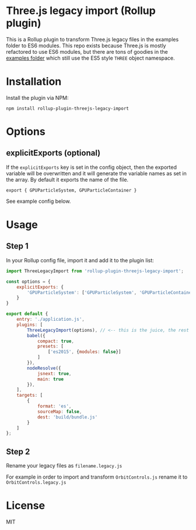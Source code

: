 # Three.js legacy import (Rollup plugin)

This is a Rollup plugin to transform Three.js legacy files in the examples folder to ES6 modules. This repo exists because Three.js is mostly refactored to use ES6 modules, but there are tons of goodies in the [examples folder](https://github.com/mrdoob/three.js/tree/dev/examples/js) which still use the ES5 style `THREE` object namespace.

# Installation

Install the plugin via NPM:

`npm install rollup-plugin-threejs-legacy-import`

# Options

## explicitExports (optional)
If the `explicitExports` key is set in the config object, then the exported variable will be overwritten and it will generate the variable names as set in the array. By default it exports the name of the file.
 
`export { GPUParticleSystem, GPUParticleContainer }`

See example config below.

# Usage

## Step 1
In your Rollup config file, import it and add it to the plugin list:

```javascript
import ThreeLegacyImport from 'rollup-plugin-threejs-legacy-import';

const options = {
	explicitExports: { 
		'GPUParticleSystem': ['GPUParticleSystem', 'GPUParticleContainer'] 
	}
}

export default {
    entry: './application.js',
    plugins: [
        ThreeLegacyImport(options), // <-- this is the juice, the rest is boilerplate
        babel({
            compact: true,
            presets: [
                ['es2015', {modules: false}]
            ]
        }),
        nodeResolve({
            jsnext: true,
            main: true
        }),
    ],
    targets: [
        {
            format: 'es',
            sourceMap: false,
            dest: 'build/bundle.js'
        }
    ]
};
```

## Step 2

Rename your legacy files as `filename.legacy.js`

For example in order to import and transform `OrbitControls.js` rename it to `OrbitControls.legacy.js`

# License

MIT